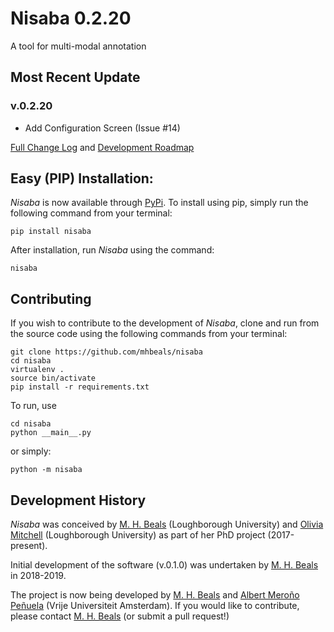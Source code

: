 # Nisaba 0.2.20

A tool for multi-modal annotation

## Most Recent Update

### v.0.2.20

+ Add Configuration Screen (Issue #14)

[Full Change Log](changelog.md) and [Development Roadmap](roadmap.md)

## Easy (PIP) Installation:

*Nisaba* is now available through [PyPi](https://pypi.org/project/nisaba/).
To install using pip, simply run the following command from your terminal:

```
pip install nisaba
```

After installation, run *Nisaba* using the command:

```
nisaba
```

## Contributing

If you wish to contribute to the development of *Nisaba*, clone and run from the source code using the following commands from your terminal:

```
git clone https://github.com/mhbeals/nisaba
cd nisaba
virtualenv .
source bin/activate
pip install -r requirements.txt
```

To run, use

```
cd nisaba
python __main__.py
```

or simply:

```
python -m nisaba
```


## Development History
*Nisaba* was conceived by [M. H. Beals](https://github.com/mhbeals) (Loughborough University) and [Olivia Mitchell](https://www.lboro.ac.uk/departments/phir/staff/olivia-mitchell/) (Loughborough University) as part of her PhD project (2017-present).

Initial development of the software (v.0.1.0) was undertaken by [M. H. Beals](https://github.com/mhbeals) in 2018-2019.

The project is now being developed by [M. H. Beals](https://github.com/mhbeals) and [Albert Meroño Peñuela](https://github.com/albertmeronyo) (Vrije Universiteit Amsterdam). If you would like to contribute, please contact [M. H. Beals](https://github.com/mhbeals) (or submit a pull request!)
